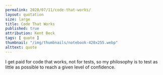 ```yaml
---
permalink: 2020/07/11/code-that-works/
layout: quotation
size: large
title: Code That Works
published: true
attribution: Kent Beck
tags: [ quote ]
thumbnail: "/img/thumbnails/notebook-420x255.webp"
alttext: quote
---
```


I get paid for code that works, not for tests, so my philosophy is to 
test as little as possible to reach a given level of confidence.
